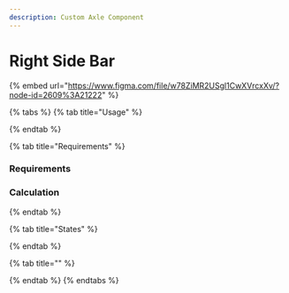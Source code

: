 ```yaml
---
description: Custom Axle Component
---
```


# Right Side Bar

{% embed url="https://www.figma.com/file/w78ZiMR2USgl1CwXVrcxXv/?node-id=2609%3A21222" %}



{% tabs %}
{% tab title="Usage" %}

{% endtab %}

{% tab title="Requirements" %}
### Requirements

### Calculation
{% endtab %}

{% tab title="States" %}

{% endtab %}

{% tab title="" %}

{% endtab %}
{% endtabs %}

